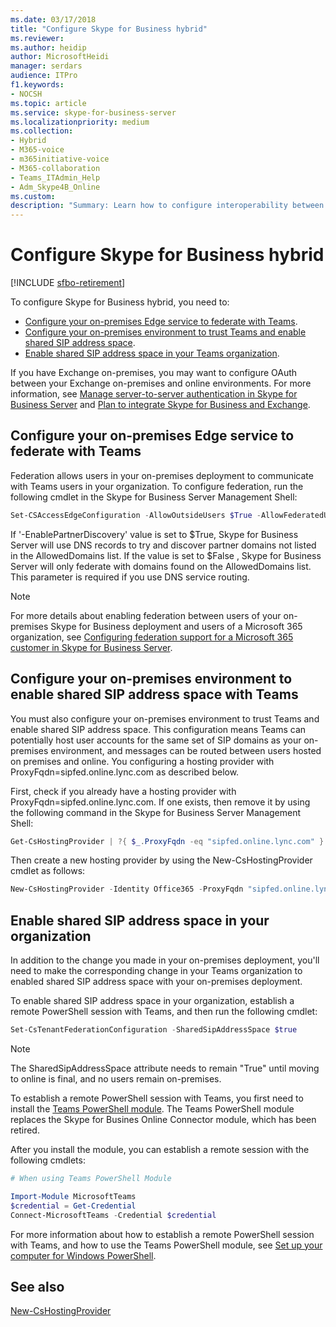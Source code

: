 ```yaml
---
ms.date: 03/17/2018
title: "Configure Skype for Business hybrid"
ms.reviewer: 
ms.author: heidip
author: MicrosoftHeidi
manager: serdars
audience: ITPro
f1.keywords:
- NOCSH
ms.topic: article
ms.service: skype-for-business-server
ms.localizationpriority: medium
ms.collection: 
- Hybrid 
- M365-voice
- m365initiative-voice
- M365-collaboration
- Teams_ITAdmin_Help
- Adm_Skype4B_Online
ms.custom: 
description: "Summary: Learn how to configure interoperability between your on-premises deployment and Teams."
---
```


# Configure Skype for Business hybrid

[!INCLUDE [sfbo-retirement](../../Hub/includes/sfbo-retirement.md)]

To configure Skype for Business hybrid, you need to:

- [Configure your on-premises Edge service to federate with Teams](#configure-your-on-premises-edge-service-to-federate-with-teams).
- [Configure your on-premises environment to trust Teams and enable shared SIP address space](#configure-your-on-premises-environment-to-enable-shared-sip-address-space-with-teams).
- [Enable shared SIP address space in your Teams organization](#enable-shared-sip-address-space-in-your-organization).

If you have Exchange on-premises, you may want to configure OAuth between your Exchange on-premises and online environments. For more information, see  [Manage server-to-server authentication in Skype for Business Server](../../SfbServer/manage/authentication/server-to-server-and-partner-applications.md) and [Plan to integrate Skype for Business and Exchange](../../SfbServer/plan-your-deployment/integrate-with-exchange/integrate-with-exchange.md#feature_support).
  
## Configure your on-premises Edge service to federate with Teams

Federation allows users in your on-premises deployment to communicate with Teams users in your organization. To configure federation, run the following cmdlet in the Skype for Business Server Management Shell:
  
```PowerShell
Set-CSAccessEdgeConfiguration -AllowOutsideUsers $True -AllowFederatedUsers $True -EnablePartnerDiscovery $True -UseDnsSrvRouting
```

If '-EnablePartnerDiscovery' value is set to $True, Skype for Business Server will use DNS records to try and discover partner domains not listed in the AllowedDomains list. If the value is set to $False , Skype for Business Server will only federate with domains found on the AllowedDomains list. This parameter is required if you use DNS service routing.

> [!NOTE]
> For more details about enabling federation between users of your on-premises Skype for Business deployment and users of a Microsoft 365 organization, see [Configuring federation support for a Microsoft 365 customer in Skype for Business Server](../../SfbServer/manage/federation-and-external-access/federation-support/configuring-federation-support.md).

## Configure your on-premises environment to enable shared SIP address space with Teams

You must also configure your on-premises environment to trust Teams and enable shared SIP address space. This configuration means Teams can potentially host user accounts for the same set of SIP domains as your on-premises environment, and messages can be routed between users hosted on premises and online. You configuring a hosting provider with ProxyFqdn=sipfed.online.lync.com as described below.

First, check if you already have a hosting provider with ProxyFqdn=sipfed.online.lync.com. If one exists, then remove it by using the following command in the Skype for Business Server Management Shell:

```PowerShell
Get-CsHostingProvider | ?{ $_.ProxyFqdn -eq "sipfed.online.lync.com" } | Remove-CsHostingProvider
```

Then create a new hosting provider by using the New-CsHostingProvider cmdlet as follows:

```PowerShell
New-CsHostingProvider -Identity Office365 -ProxyFqdn "sipfed.online.lync.com" -Enabled $true -EnabledSharedAddressSpace $true -HostsOCSUsers $true -VerificationLevel UseSourceVerification -IsLocal $false -AutodiscoverUrl https://webdir.online.lync.com/Autodiscover/AutodiscoverService.svc/root 
```

## Enable shared SIP address space in your organization
  
In addition to the change you made in your on-premises deployment, you'll need to make the corresponding change in your Teams organization to enabled shared SIP address space with your on-premises deployment.  

To enable shared SIP address space in your organization, establish a remote PowerShell session with Teams, and then run the following cmdlet:
  
```PowerShell
Set-CsTenantFederationConfiguration -SharedSipAddressSpace $true
```

> [!NOTE]
> The SharedSipAddressSpace attribute needs to remain "True" until moving to online is final, and no users remain on-premises. 
  
To establish a remote PowerShell session with Teams, you first need to install the [Teams PowerShell module](/microsoftteams/teams-powershell-install). The Teams PowerShell module replaces the Skype for Busines Online Connector module, which has been retired.
  
After you install the module, you can establish a remote session with the following cmdlets:

   ```powershell
   # When using Teams PowerShell Module

   Import-Module MicrosoftTeams
   $credential = Get-Credential
   Connect-MicrosoftTeams -Credential $credential
   ```

For more information about how to establish a remote PowerShell session with Teams, and how to use the Teams PowerShell module, see [Set up your computer for Windows PowerShell](../../SfbOnline/set-up-your-computer-for-windows-powershell/set-up-your-computer-for-windows-powershell.md).
  
## See also

[New-CsHostingProvider](/powershell/module/skype/new-cshostingprovider?view=skype-ps)
